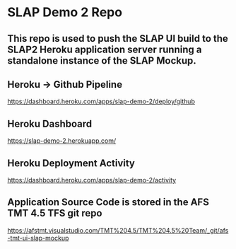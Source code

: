# SLAP Demo 2 Repo

## This repo is used to push the SLAP UI build to the SLAP2 Heroku application server running a standalone instance of the SLAP Mockup.

## Heroku -> Github Pipeline
https://dashboard.heroku.com/apps/slap-demo-2/deploy/github

## Heroku Dashboard
https://slap-demo-2.herokuapp.com/

## Heroku Deployment Activity 
https://dashboard.heroku.com/apps/slap-demo-2/activity

## Application Source Code is stored in the AFS TMT 4.5 TFS git repo

https://afstmt.visualstudio.com/TMT%204.5/TMT%204.5%20Team/_git/afs-tmt-ui-slap-mockup


